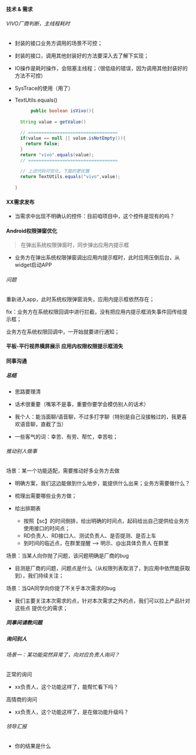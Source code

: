 #### 技术 & 需求

###### VIVO厂商判断，主线程耗时

- 封装的接口业务方调用的场景不可控；

- 封装的接口，调用其他封装好的方法要深入去了解下实现；

- IO操作是耗时操作，会阻塞主线程；（很低级的错误，因为调用其他封装好的方法不可控）

- SysTrace的使用（用了）

- TextUtils.equals()

  ```java
  		public boolean isVivo(){
    
   	String value = getValue()
      
    // ==================================
    if(value == null || value.isNotEmpty()){
      return false;
    }
   	return "vivo".equals(value);
    // ==================================
    
    // 上述代码可优化，下面的更优雅
    return TextUtils.equals("vivo",value);
    
  }
  ```

#### XX需求发布

- 当需求中出现不明确认的控件：目前咱项目中，这个控件是现有的吗？

#### Android权限弹窗优化

> 在弹出系统权限弹窗时，同步弹出应用内提示框

- 业务方在弹出系统权限弹窗调出应用内提示框时，此时应用压倒后台，从widget启动APP

###### 问题

重新进入app，此时系统权限弹窗消失，应用内提示框依然存在；

fix：业务方在系统权限回调中进行拦截，没有把应用内提示框消失事件回传给提示框；

业务方在系统权限回调中，一开始就要进行通知；

#### 平板-平行视界横屏展示 应用内权限权限提示框消失



#### 同事沟通

##### 总结

- 思路要理清

- 话术很重要（嘴笨不是事，重要你要学会模仿别人的话术）

- 我个人：能当面聊/语音聊，不过多打字聊（特别是自己没接触过的，我更喜欢语音聊，直截了当）
- 一些客气的词：幸苦、有劳、帮忙，幸苦啦；

###### 推动别人做事

场景：某一个功能适配，需要推动好多业务方去做

- 明确方案，我们这边能做到什么地步，能提供什么出来；业务方需要做什么？

- 梳理出需要哪些业务方做；
- 给出排期表
  - 按照【sc】的时间倒排，给出明确的时间点，起码给出自己提供给业务方使用接口的时间点；
  - RD负责人、RD接口人、测试负责人、是否提测、是否上车 
  - 到时间的临近点，在群里提醒 --> 明示、@出具体负责人 在群里

场景：当某人向你抛了问题，该问题明确是厂商的bug

- 目测是厂商的问题，问题点是什么（从权限列表取消了，到应用中依然能获取到），我们持续关注；

场景：当QA同学向你提了不关乎本次需求的bug

- 我们主要关注本次需求的点，针对本次需求之外的点，我们可以拉上产品针对这些点 提优化的需求；

##### 同事间请教问题

##### 询问别人

###### 场景一：某功能突然异常了，向对应负责人询问？

正常的询问

- xx负责人，这个功能这样了，能帮忙看下吗？

高情商的询问

- xx负责人，这个功能这样了，是在做功能升级吗？

###### 领导汇报

- 你的结果是什么

